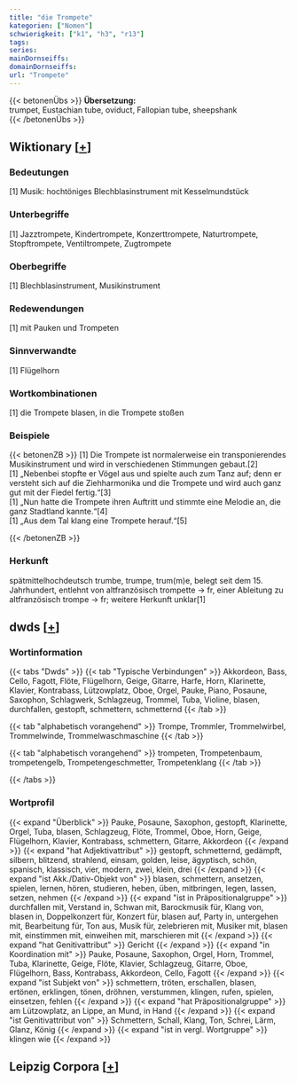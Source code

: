```yaml
---
title: "die Trompete"
kategorien: ["Nomen"]
schwierigkeit: ["k1", "h3", "r13"]
tags:
series:
mainDornseiffs:
domainDornseiffs:
url: "Trompete"
---
```


{{< betonenÜbs >}}
**Übersetzung:**  
trumpet, Eustachian tube, oviduct, Fallopian tube, sheepshank  
{{< /betonenÜbs >}}

## Wiktionary [[+](https://de.wiktionary.org/wiki/Trompete)]

### Bedeutungen
[1] Musik: hochtöniges Blechblasinstrument mit Kesselmundstück  

### Unterbegriffe
[1] Jazztrompete, Kindertrompete, Konzerttrompete, Naturtrompete, Stopftrompete, Ventiltrompete, Zugtrompete  

### Oberbegriffe
[1] Blechblasinstrument, Musikinstrument  

### Redewendungen
[1] mit Pauken und Trompeten  

### Sinnverwandte
[1] Flügelhorn  

### Wortkombinationen
[1] die Trompete blasen, in die Trompete stoßen  

### Beispiele
{{< betonenZB >}}
[1] Die Trompete ist normalerweise ein transponierendes Musikinstrument und wird in verschiedenen Stimmungen gebaut.[2]  
[1] „Nebenbei stopfte er Vögel aus und spielte auch zum Tanz auf; denn er versteht sich auf die Ziehharmonika und die Trompete und wird auch ganz gut mit der Fiedel fertig.“[3]  
[1] „Nun hatte die Trompete ihren Auftritt und stimmte eine Melodie an, die ganz Stadtland kannte.“[4]  
[1] „Aus dem Tal klang eine Trompete herauf.“[5]  

{{< /betonenZB >}}
### Herkunft
spätmittelhochdeutsch trumbe, trumpe, trum(m)e, belegt seit dem 15. Jahrhundert, entlehnt von altfranzösisch trompette → fr, einer Ableitung zu altfranzösisch trompe → fr; weitere Herkunft unklar[1]  



## dwds [[+](https://www.dwds.de/wb/Trompete)]

### Wortinformation
{{< tabs "Dwds" >}}
{{< tab "Typische Verbindungen" >}}
Akkordeon, Bass, Cello, Fagott, Flöte, Flügelhorn, Geige, Gitarre, Harfe, Horn, Klarinette, Klavier, Kontrabass, Lützowplatz, Oboe, Orgel, Pauke, Piano, Posaune, Saxophon, Schlagwerk, Schlagzeug, Trommel, Tuba, Violine, blasen, durchfallen, gestopft, schmettern, schmetternd
{{< /tab >}}

{{< tab "alphabetisch vorangehend" >}}
Trompe, Trommler, Trommelwirbel, Trommelwinde, Trommelwaschmaschine
{{< /tab >}}

{{< tab "alphabetisch vorangehend" >}}
trompeten, Trompetenbaum, trompetengelb, Trompetengeschmetter, Trompetenklang
{{< /tab >}}

{{< /tabs >}}

### Wortprofil
{{< expand "Überblick" >}} Pauke, Posaune, Saxophon, gestopft, Klarinette, Orgel, Tuba, blasen, Schlagzeug, Flöte, Trommel, Oboe, Horn, Geige, Flügelhorn, Klavier, Kontrabass, schmettern, Gitarre, Akkordeon {{< /expand >}}
{{< expand "hat Adjektivattribut" >}} gestopft, schmetternd, gedämpft, silbern, blitzend, strahlend, einsam, golden, leise, ägyptisch, schön, spanisch, klassisch, vier, modern, zwei, klein, drei {{< /expand >}}
{{< expand "ist Akk./Dativ-Objekt von" >}} blasen, schmettern, ansetzen, spielen, lernen, hören, studieren, heben, üben, mitbringen, legen, lassen, setzen, nehmen {{< /expand >}}
{{< expand "ist in Präpositionalgruppe" >}} durchfallen mit, Verstand in, Schwan mit, Barockmusik für, Klang von, blasen in, Doppelkonzert für, Konzert für, blasen auf, Party in, untergehen mit, Bearbeitung für, Ton aus, Musik für, zelebrieren mit, Musiker mit, blasen mit, einstimmen mit, einweihen mit, marschieren mit {{< /expand >}}
{{< expand "hat Genitivattribut" >}} Gericht {{< /expand >}}
{{< expand "in Koordination mit" >}} Pauke, Posaune, Saxophon, Orgel, Horn, Trommel, Tuba, Klarinette, Geige, Flöte, Klavier, Schlagzeug, Gitarre, Oboe, Flügelhorn, Bass, Kontrabass, Akkordeon, Cello, Fagott {{< /expand >}}
{{< expand "ist Subjekt von" >}} schmettern, tröten, erschallen, blasen, ertönen, erklingen, tönen, dröhnen, verstummen, klingen, rufen, spielen, einsetzen, fehlen {{< /expand >}}
{{< expand "hat Präpositionalgruppe" >}} am Lützowplatz, an Lippe, an Mund, in Hand {{< /expand >}}
{{< expand "ist Genitivattribut von" >}} Schmettern, Schall, Klang, Ton, Schrei, Lärm, Glanz, König {{< /expand >}}
{{< expand "ist in vergl. Wortgruppe" >}} klingen wie {{< /expand >}}

## Leipzig Corpora [[+](https://corpora.uni-leipzig.de/en/res?word=Trompete&corpusId=deu_newscrawl-public_2018)]

